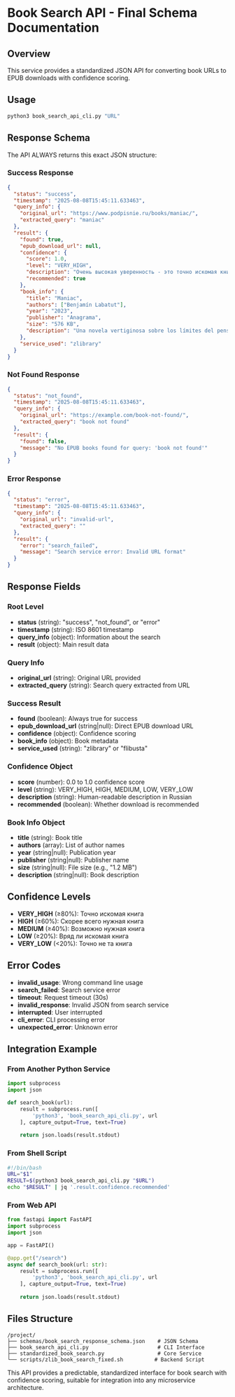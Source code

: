# Book Search API - Final Schema Documentation

## Overview
This service provides a standardized JSON API for converting book URLs to EPUB downloads with confidence scoring.

## Usage
```bash
python3 book_search_api_cli.py "URL"
```

## Response Schema
The API ALWAYS returns this exact JSON structure:

### Success Response
```json
{
  "status": "success",
  "timestamp": "2025-08-08T15:45:11.633463",
  "query_info": {
    "original_url": "https://www.podpisnie.ru/books/maniac/",
    "extracted_query": "maniac"
  },
  "result": {
    "found": true,
    "epub_download_url": null,
    "confidence": {
      "score": 1.0,
      "level": "VERY_HIGH",
      "description": "Очень высокая уверенность - это точно искомая книга",
      "recommended": true
    },
    "book_info": {
      "title": "Maniac",
      "authors": ["Benjamín Labatut"],
      "year": "2023",
      "publisher": "Anagrama",
      "size": "576 KB",
      "description": "Una novela vertiginosa sobre los límites del pensamiento..."
    },
    "service_used": "zlibrary"
  }
}
```

### Not Found Response
```json
{
  "status": "not_found",
  "timestamp": "2025-08-08T15:45:11.633463",
  "query_info": {
    "original_url": "https://example.com/book-not-found/",
    "extracted_query": "book not found"
  },
  "result": {
    "found": false,
    "message": "No EPUB books found for query: 'book not found'"
  }
}
```

### Error Response
```json
{
  "status": "error",
  "timestamp": "2025-08-08T15:45:11.633463",
  "query_info": {
    "original_url": "invalid-url",
    "extracted_query": ""
  },
  "result": {
    "error": "search_failed",
    "message": "Search service error: Invalid URL format"
  }
}
```

## Response Fields

### Root Level
- **status** (string): "success", "not_found", or "error"
- **timestamp** (string): ISO 8601 timestamp
- **query_info** (object): Information about the search
- **result** (object): Main result data

### Query Info
- **original_url** (string): Original URL provided
- **extracted_query** (string): Search query extracted from URL

### Success Result
- **found** (boolean): Always true for success
- **epub_download_url** (string|null): Direct EPUB download URL
- **confidence** (object): Confidence scoring
- **book_info** (object): Book metadata
- **service_used** (string): "zlibrary" or "flibusta"

### Confidence Object
- **score** (number): 0.0 to 1.0 confidence score
- **level** (string): VERY_HIGH, HIGH, MEDIUM, LOW, VERY_LOW
- **description** (string): Human-readable description in Russian
- **recommended** (boolean): Whether download is recommended

### Book Info Object
- **title** (string): Book title
- **authors** (array): List of author names
- **year** (string|null): Publication year
- **publisher** (string|null): Publisher name
- **size** (string|null): File size (e.g., "1.2 MB")
- **description** (string|null): Book description

## Confidence Levels
- **VERY_HIGH** (≥80%): Точно искомая книга
- **HIGH** (≥60%): Скорее всего нужная книга
- **MEDIUM** (≥40%): Возможно нужная книга
- **LOW** (≥20%): Вряд ли искомая книга
- **VERY_LOW** (<20%): Точно не та книга

## Error Codes
- **invalid_usage**: Wrong command line usage
- **search_failed**: Search service error
- **timeout**: Request timeout (30s)
- **invalid_response**: Invalid JSON from search service
- **interrupted**: User interrupted
- **cli_error**: CLI processing error
- **unexpected_error**: Unknown error

## Integration Example

### From Another Python Service
```python
import subprocess
import json

def search_book(url):
    result = subprocess.run([
        'python3', 'book_search_api_cli.py', url
    ], capture_output=True, text=True)
    
    return json.loads(result.stdout)
```

### From Shell Script
```bash
#!/bin/bash
URL="$1"
RESULT=$(python3 book_search_api_cli.py "$URL")
echo "$RESULT" | jq '.result.confidence.recommended'
```

### From Web API
```python
from fastapi import FastAPI
import subprocess
import json

app = FastAPI()

@app.get("/search")
async def search_book(url: str):
    result = subprocess.run([
        'python3', 'book_search_api_cli.py', url
    ], capture_output=True, text=True)
    
    return json.loads(result.stdout)
```

## Files Structure
```
/project/
├── schemas/book_search_response_schema.json    # JSON Schema
├── book_search_api_cli.py                      # CLI Interface
├── standardized_book_search.py                 # Core Service
└── scripts/zlib_book_search_fixed.sh          # Backend Script
```

This API provides a predictable, standardized interface for book search with confidence scoring, suitable for integration into any microservice architecture.